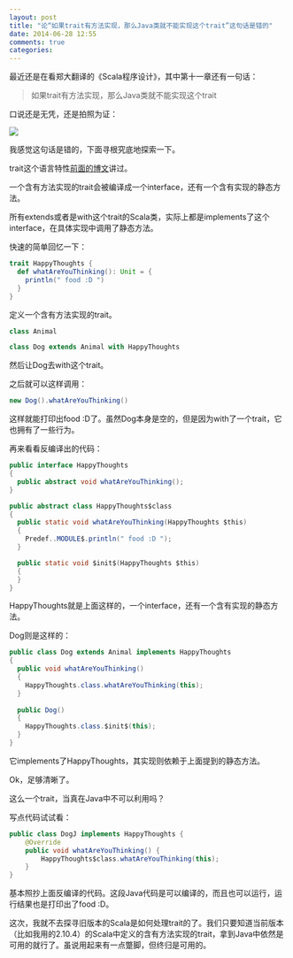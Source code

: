 ```yaml
---
layout: post
title: "论“如果trait有方法实现，那么Java类就不能实现这个trait”这句话是错的"
date: 2014-06-28 12:55
comments: true
categories: 
---
```

最近还是在看郑大翻译的《Scala程序设计》，其中第十一章还有一句话：

> 如果trait有方法实现，那么Java类就不能实现这个trait

口说还是无凭，还是拍照为证：

![](http://ww1.sinaimg.cn/large/8b1ece2agw1ehtqjokutnj21kw23u7wh.jpg)

我感觉这句话是错的，下面寻根究底地探索一下。

trait这个语言特性[前面的博文](http://cuipengfei.me/blog/2013/10/13/scala-trait/)讲过。

一个含有方法实现的trait会被编译成一个interface，还有一个含有实现的静态方法。

所有extends或者是with这个trait的Scala类，实际上都是implements了这个interface，在具体实现中调用了静态方法。

快速的简单回忆一下：

```scala
trait HappyThoughts {
  def whatAreYouThinking(): Unit = {
    println(" food :D ")
  }
}
```

定义一个含有方法实现的trait。

```scala
class Animal

class Dog extends Animal with HappyThoughts
```

然后让Dog去with这个trait。

之后就可以这样调用：

```scala
new Dog().whatAreYouThinking()
```

这样就能打印出food :D了。虽然Dog本身是空的，但是因为with了一个trait，它也拥有了一些行为。

再来看看反编译出的代码：

```java
public interface HappyThoughts
{
  public abstract void whatAreYouThinking();
}

public abstract class HappyThoughts$class
{
  public static void whatAreYouThinking(HappyThoughts $this)
  {
    Predef..MODULE$.println(" food :D ");
  }

  public static void $init$(HappyThoughts $this)
  {
  }
}
```

HappyThoughts就是上面这样的，一个interface，还有一个含有实现的静态方法。

Dog则是这样的：

```java
public class Dog extends Animal implements HappyThoughts
{
  public void whatAreYouThinking()
  {
    HappyThoughts.class.whatAreYouThinking(this); 
  } 
  
  public Dog() 
  { 
  	HappyThoughts.class.$init$(this); 
  }
}
```

它implements了HappyThoughts，其实现则依赖于上面提到的静态方法。

Ok，足够清晰了。

这么一个trait，当真在Java中不可以利用吗？

写点代码试试看：

```java
public class DogJ implements HappyThoughts {
    @Override
    public void whatAreYouThinking() {
        HappyThoughts$class.whatAreYouThinking(this);
    }
}
```

基本照抄上面反编译的代码。这段Java代码是可以编译的，而且也可以运行，运行结果也是打印出了food :D。

这次，我就不去探寻旧版本的Scala是如何处理trait的了。我们只要知道当前版本（比如我用的2.10.4）的Scala中定义的含有方法实现的trait，拿到Java中依然是可用的就行了。虽说用起来有一点蹩脚，但终归是可用的。